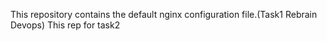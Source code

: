This repository contains the default nginx configuration file.(Task1 Rebrain Devops)
This rep for task2
